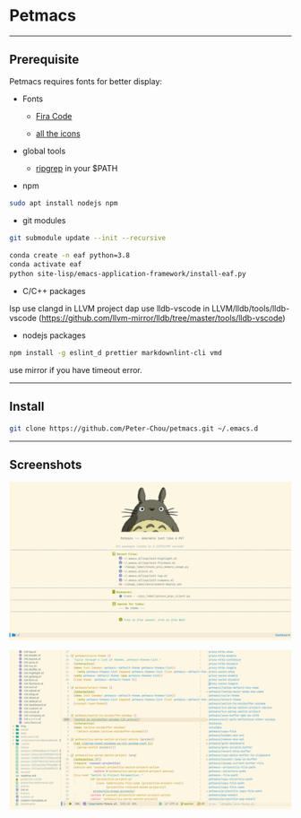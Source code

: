 # Petmacs

---

## Prerequisite
Petmacs requires fonts for better display:


- Fonts

  - [Fira Code](https://github.com/tonsky/FiraCode)

  - [all the icons](https://github.com/domtronn/all-the-icons.el/tree/master/fonts)

- global tools

  - [ripgrep](https://github.com/BurntSushi/ripgrep) in your $PATH

- npm

``` bash
sudo apt install nodejs npm
```

- git modules

``` bash
git submodule update --init --recursive
```

``` bash
conda create -n eaf python=3.8
conda activate eaf
python site-lisp/emacs-application-framework/install-eaf.py
```

- C/C++ packages

lsp use clangd in LLVM project
dap use lldb-vscode in LLVM/lldb/tools/lldb-vscode (https://github.com/llvm-mirror/lldb/tree/master/tools/lldb-vscode)

- nodejs packages

```sh
npm install -g eslint_d prettier markdownlint-cli vmd
```

use mirror if you have timeout error.

---

## Install

```bash
git clone https://github.com/Peter-Chou/petmacs.git ~/.emacs.d
```

---

## Screenshots

![petmacs](./resources/img/screenshot_dashboard.png)

![screenshot](./resources/img/screenshot_elisp.png)
